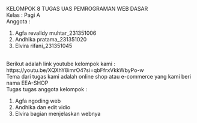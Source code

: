 KELOMPOK 8 TUGAS UAS PEMROGRAMAN WEB DASAR 
 <br> Kelas : Pagi A
 <br> Anggota :
 <ol>
  <li>Agfa revalldy muhtar_231351006</li>
  <li>Andhika pratama_231351020</li>
  <li>Elvira rifani_231351045</li>
 </ol>
 <br> Berikut adalah link youtube kelompok kami : https://youtu.be/XQXhY8imrO4?si=qbFfrxVkkWbyPo-w
 <br> Tema dari tugas kami adalah online shop atau e-commerce yang kami beri nama EEA-SHOP
 <br> Tugas tugas anggota kelompok :
 <ol>
  <li>Agfa ngoding web</li>
  <li>Andhika dan edit vidio</li>
  <li>Elvira bagian menjelaskan webnya</li>
 </ol>
